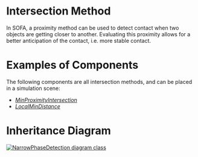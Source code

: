 Intersection Method
===================

In SOFA, a proximity method can be used to detect contact when two objects are getting closer to another.
Evaluating this proximity allows for a better anticipation of the contact, i.e. more stable contact.

Examples of Components
======================

The following components are all intersection methods, and can be placed in a simulation scene:

- [_MinProximityIntersection_](./minproximityintersection)
- [_LocalMinDistance_](./localmindistance)

Inheritance Diagram
===================

<a href="https://www.sofa-framework.org/api/master/sofa/html/classsofa_1_1core_1_1collision_1_1_intersection.html">
<img src="https://www.sofa-framework.org/api/master/sofa/html/classsofa_1_1core_1_1collision_1_1_intersection__inherit__graph.png" title="NarrowPhaseDetection diagram class"/>
</a>
